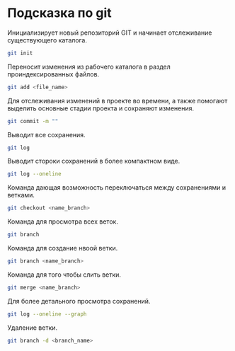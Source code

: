 # Подсказка по git
Инициализирует новый репозиторий GIT и начинает отслеживание существующего каталога.
```sh
git init 
```
Переносит изменения из рабочего каталога в раздел проиндексированных файлов.
```sh
git add <file_name>
```
Для отслеживания изменений в проекте во времени, а также помогают выделить основные стадии проекта и сохраняют изменения.
```sh
git commit -m ""
```
Выводит все сохранения.
```sh
git log 
```
Выводит стороки сохранений в более компактном виде.
```sh
git log --oneline
```
Команда дающая возможность переключаться между сохранениями и ветками.
```sh
git checkout <name_branch>
```
Команда для просмотра всех веток.
```sh 
git branch
```
Команда для создание нвоой ветки.
```sh 
git branch <name_branch>
```
Команда для того чтобы слить ветки.
```sh 
git merge <name_branch> 
```
Для более детального просмотра сохранений.
```sh
git log --oneline --graph
```
Удаление ветки.
```sh 
git branch -d <branch_name>
```